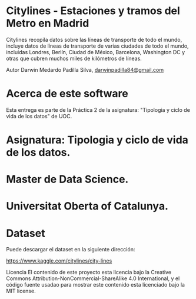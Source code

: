# Citylines - Estaciones y tramos del Metro en Madrid
Citylines recopila datos sobre las líneas de transporte de todo el mundo, incluye datos de líneas de transporte de varias ciudades de todo el mundo, incluidas Londres, Berlín, Ciudad de México, Barcelona, Washington DC y otras que cubren muchos miles de kilómetros de líneas. 

Autor
Darwin Medardo Padilla Silva, darwinpadilla84@gmail.com

# Acerca de este software
Esta entrega es parte de la Práctica 2 de la asignatura: "Tipologia y ciclo de vida de los datos" de UOC.

# Asignatura: Tipologia y ciclo de vida de los datos.

# Master de Data Science.
# Universitat Oberta of Catalunya.

# Dataset
Puede descargar el dataset en la siguiente dirección:

https://www.kaggle.com/citylines/city-lines

Licencia
El contenido de este proyecto esta licencia bajo la Creative Commons Attribution-NonCommercial-ShareAlike 4.0 International, y el código fuente usadao para mostrar este contenido esta licenciado bajo la MIT license.
